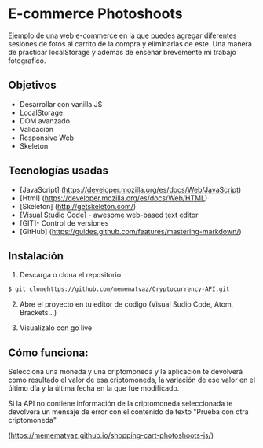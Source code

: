 # E-commerce Photoshoots
Ejemplo de una web e-commerce en la que puedes agregar diferentes sesiones de fotos al carrito de la compra y eliminarlas de este. Una manera de practicar localStorage y ademas de enseñar brevemente mi trabajo fotografico. 

## Objetivos 

* Desarrollar con vanilla JS
* LocalStorage
* DOM avanzado
* Validacion
* Responsive Web
* Skeleton

## Tecnologías usadas 

* [JavaScript] (https://developer.mozilla.org/es/docs/Web/JavaScript) 
* [Html] (https://developer.mozilla.org/es/docs/Web/HTML) 
* [Skeleton] (http://getskeleton.com/)
* [Visual Studio Code] - awesome web-based text editor
* [GIT]- Control de versiones
* [GitHub] (https://guides.github.com/features/mastering-markdown/)


## Instalación 


1. Descarga o clona el repositorio
```sh
$ git clonehttps://github.com/memematvaz/Cryptocurrency-API.git
```
2. Abre el proyecto en tu editor de codigo (Visual Sudio Code, Atom, Brackets...)

3. Visualízalo con go live

## Cómo funciona:

Selecciona una moneda y una criptomoneda y la aplicación te devolverá como resultado el valor de esa criptomoneda, la variación de ese valor en el último día y la última fecha en la que fue modificado.

Si la API no contiene información de la criptomoneda seleccionada te devolverá un mensaje de error con el contenido de texto "Prueba con otra criptomoneda"

(https://memematvaz.github.io/shopping-cart-photoshoots-js/)

